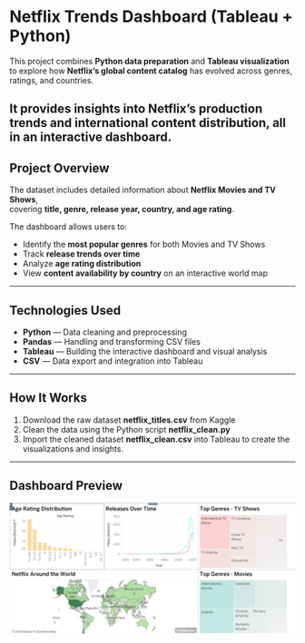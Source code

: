 # Netflix Trends Dashboard (Tableau + Python)

This project combines **Python data preparation** and **Tableau visualization**  
to explore how **Netflix’s global content catalog** has evolved across genres, ratings, and countries.

It provides insights into Netflix’s production trends and international content distribution, all in an interactive dashboard.
---

## Project Overview

The dataset includes detailed information about **Netflix Movies and TV Shows**,  
covering **title, genre, release year, country, and age rating**.

The dashboard allows users to:
- Identify the **most popular genres** for both Movies and TV Shows  
- Track **release trends over time**  
- Analyze **age rating distribution**  
- View **content availability by country** on an interactive world map  

---

## Technologies Used
- **Python** — Data cleaning and preprocessing  
- **Pandas** — Handling and transforming CSV files  
- **Tableau** — Building the interactive dashboard and visual analysis  
- **CSV** — Data export and integration into Tableau  

---

## How It Works

1. Download the raw dataset **netflix_titles.csv** from Kaggle  
2. Clean the data using the Python script **netflix_clean.py**
3. Import the cleaned dataset **netflix_clean.csv** into Tableau to create the visualizations and insights.  

---


## Dashboard Preview

![Netflix Dashboard](netflix_trends_dashboard.png)

